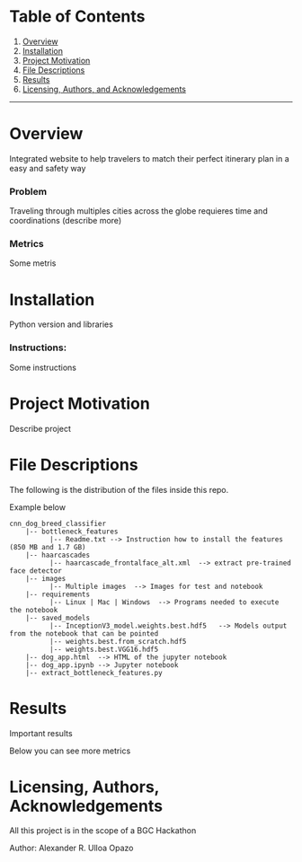 # Table of Contents

1. [Overview](#overview)
2. [Installation](#installation)
3. [Project Motivation](#motivation)
4. [File Descriptions](#files)
5. [Results](#results)
6. [Licensing, Authors, and Acknowledgements](#licensing)

---

# Overview <a name="overview"></a>

Integrated website to help travelers to match their perfect itinerary plan in a easy and safety way

### Problem
 
Traveling through multiples cities across the globe requieres time and coordinations (describe more)
  
### Metrics

Some metris

# Installation <a name="installation"></a>

Python version and libraries


### Instructions:

Some instructions 


# Project Motivation <a name="motivation"></a>

Describe project

# File Descriptions <a name="files"></a>

The following is the distribution of the files inside this repo.

Example below

```
cnn_dog_breed_classifier
    |-- bottleneck_features
          |-- Readme.txt --> Instruction how to install the features (850 MB and 1.7 GB)
    |-- haarcascades
          |-- haarcascade_frontalface_alt.xml  --> extract pre-trained face detector
    |-- images
          |-- Multiple images  --> Images for test and notebook
    |-- requirements
          |-- Linux | Mac | Windows  --> Programs needed to execute the notebook
    |-- saved_models
          |-- InceptionV3_model.weights.best.hdf5   --> Models output from the notebook that can be pointed
          |-- weights.best.from_scratch.hdf5 
          |-- weights.best.VGG16.hdf5 
    |-- dog_app.html  --> HTML of the jupyter notebook
    |-- dog_app.ipynb --> Jupyter notebook
    |-- extract_bottleneck_features.py

```

# Results <a name="results"></a>

Important results

Below you can see more metrics


# Licensing, Authors, Acknowledgements <a name="licensing"></a>

All this project is in the scope of a BGC Hackathon

Author: Alexander R. Ulloa Opazo
